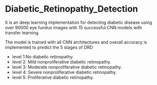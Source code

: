 # Diabetic_Retinopathy_Detection

It is an deep learning implementation for detecting diabetic disease using over 90000 eye fundus images with 15 successful CNN models with transfer learning.

The model is trained with all CNN architectures and overall accuracy is implemented to predict the 5 stages of DRD

*  level 1:No diabetic retinopathy.
*  level 2: Mild nonproliferative diabetic retinopathy.
*  level 3: Moderate nonproliferative diabetic retinopathy. 
*  level 4: Severe nonproliferative diabetic retinopathy. 
*  level 5: Proliferative diabetic retinopathy.
